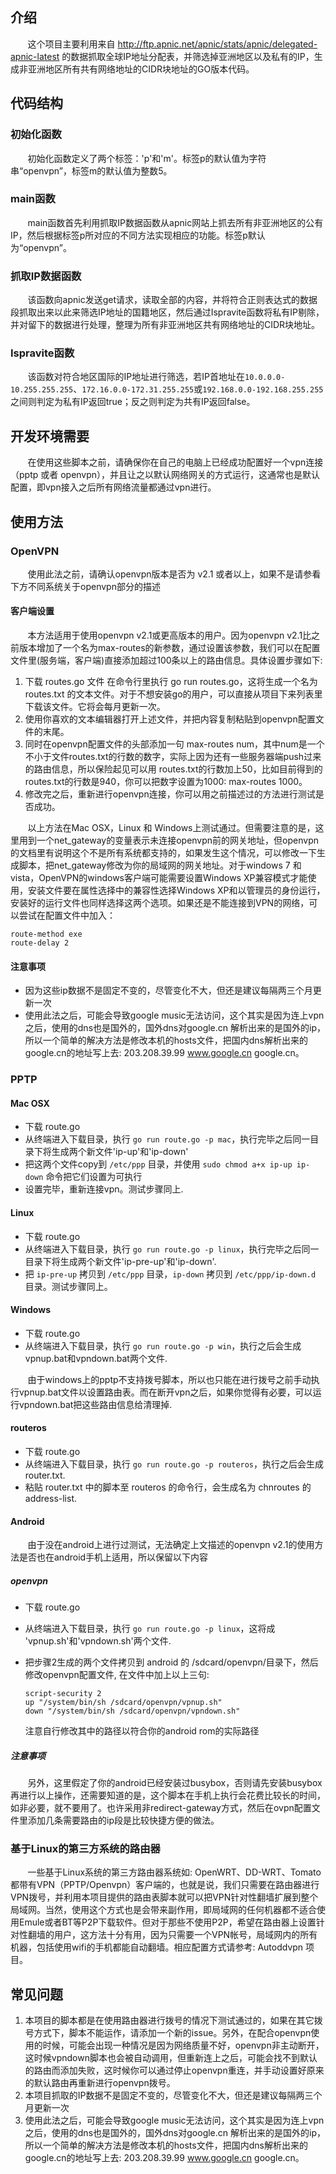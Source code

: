 ## 介绍

&#160; &#160; &#160; &#160;这个项目主要利用来自 http://ftp.apnic.net/apnic/stats/apnic/delegated-apnic-latest 的数据抓取全球IP地址分配表，并筛选掉亚洲地区以及私有的IP，生成非亚洲地区所有共有网络地址的CIDR块地址的GO版本代码。

## 代码结构

### 初始化函数

&#160; &#160; &#160; &#160;初始化函数定义了两个标签：'p'和'm'。标签p的默认值为字符串“openvpn”，标签m的默认值为整数5。

### main函数

&#160; &#160; &#160; &#160;main函数首先利用抓取IP数据函数从apnic网站上抓去所有非亚洲地区的公有IP，然后根据标签p所对应的不同方法实现相应的功能。标签p默认为“openvpn”。

### 抓取IP数据函数

&#160; &#160; &#160; &#160;该函数向apnic发送get请求，读取全部的内容，并将符合正则表达式的数据段抓取出来以此来筛选IP地址的国籍地区，然后通过Ispravite函数将私有IP剔除，并对留下的数据进行处理，整理为所有非亚洲地区共有网络地址的CIDR块地址。

### Ispravite函数
&#160; &#160; &#160; &#160;该函数对符合地区国际的IP地址进行筛选，若IP首地址在`10.0.0.0-10.255.255.255`、`172.16.0.0-172.31.255.255`或`192.168.0.0-192.168.255.255`之间则判定为私有IP返回true；反之则判定为共有IP返回false。

## 开发环境需要

&#160; &#160; &#160; &#160;在使用这些脚本之前，请确保你在自己的电脑上已经成功配置好一个vpn连接（pptp 或者 openvpn），并且让之以默认网络网关的方式运行，这通常也是默认配置，即vpn接入之后所有网络流量都通过vpn进行。

## 使用方法

### OpenVPN

&#160; &#160; &#160; &#160;使用此法之前，请确认openvpn版本是否为 v2.1 或者以上，如果不是请参看下方不同系统关于openvpn部分的描述

#### 客户端设置

&#160; &#160; &#160; &#160;本方法适用于使用openvpn v2.1或更高版本的用户。因为openvpn v2.1比之前版本增加了一个名为max-routes的新参数，通过设置该参数，我们可以在配置文件里(服务端，客户端)直接添加超过100条以上的路由信息。具体设置步骤如下:

1. 下载 routes.go 文件
 在命令行里执行 go run routes.go，这将生成一个名为 routes.txt 的文本文件。对于不想安装go的用户，可以直接从项目下来列表里下载该文件。它将会每月更新一次。
2. 使用你喜欢的文本编辑器打开上述文件，并把内容复制粘贴到openvpn配置文件的末尾。
3. 同时在openvpn配置文件的头部添加一句 max-routes num，其中num是一个不小于文件routes.txt的行数的数字，实际上因为还有一些服务器端push过来的路由信息，所以保险起见可以用 routes.txt的行数加上50，比如目前得到的routes.txt的行数是940，你可以把数字设置为1000: max-routes 1000。
4. 修改完之后，重新进行openvpn连接，你可以用之前描述过的方法进行测试是否成功。

&#160; &#160; &#160; &#160;以上方法在Mac OSX，Linux 和 Windows上测试通过。但需要注意的是，这里用到一个net_gateway的变量表示未连接openvpn前的网关地址，但openvpn的文档里有说明这个不是所有系统都支持的，如果发生这个情况，可以修改一下生成脚本，把net_gateway修改为你的局域网的网关地址。对于windows 7 和 vista，OpenVPN的windows客户端可能需要设置Windows XP兼容模式才能使用，安装文件要在属性选择中的兼容性选择Windows XP和以管理员的身份运行，安装好的运行文件也同样选择这两个选项。如果还是不能连接到VPN的网络，可以尝试在配置文件中加入：

```
route-method exe
route-delay 2
```

#### 注意事项

* 因为这些ip数据不是固定不变的，尽管变化不大，但还是建议每隔两三个月更新一次
* 使用此法之后，可能会导致google music无法访问，这个其实是因为连上vpn之后，使用的dns也是国外的，国外dns对google.cn 解析出来的是国外的ip，所以一个简单的解决方法是修改本机的hosts文件，把国内dns解析出来的google.cn的地址写上去: 203.208.39.99 www.google.cn google.cn。

### PPTP

#### Mac OSX

* 下载 route.go
* 从终端进入下载目录，执行 `go run route.go -p mac`，执行完毕之后同一目录下将生成两个新文件'ip-up'和'ip-down'
* 把这两个文件copy到 `/etc/ppp` 目录，并使用 `sudo chmod a+x ip-up ip-down` 命令把它们设置为可执行
* 设置完毕，重新连接vpn。测试步骤同上.

#### Linux

* 下载 route.go
* 从终端进入下载目录，执行 `go run route.go -p linux`，执行完毕之后同一目录下将生成两个新文件'ip-pre-up'和'ip-down'.
* 把 `ip-pre-up` 拷贝到 `/etc/ppp` 目录，`ip-down` 拷贝到 `/etc/ppp/ip-down.d` 目录。测试步骤同上。

#### Windows

* 下载 route.go
* 从终端进入下载目录，执行 `go run route.go -p win`，执行之后会生成vpnup.bat和vpndown.bat两个文件.

&#160; &#160; &#160; &#160;由于windows上的pptp不支持拨号脚本，所以也只能在进行拨号之前手动执行vpnup.bat文件以设置路由表。而在断开vpn之后，如果你觉得有必要，可以运行vpndown.bat把这些路由信息给清理掉.

#### routeros

* 下载 route.go
* 从终端进入下载目录，执行 `go run route.go -p routeros`，执行之后会生成 router.txt.
* 粘贴 router.txt 中的脚本至 routeros 的命令行，会生成名为 chnroutes 的 address-list.


#### Android

&#160; &#160; &#160; &#160;由于没在android上进行过测试，无法确定上文描述的openvpn v2.1的使用方法是否也在android手机上适用，所以保留以下内容

##### openvpn


* 下载 route.go
* 从终端进入下载目录，执行 `go run route.go -p linux`，这将成
  'vpnup.sh'和'vpndown.sh'两个文件.
* 把步骤2生成的两个文件拷贝到 android 的 /sdcard/openvpn/目录下，然后修改openvpn配置文件,
  在文件中加上以上三句:

  ```
  script-security 2
  up "/system/bin/sh /sdcard/openvpn/vpnup.sh"
  down "/system/bin/sh /sdcard/openvpn/vpndown.sh"
  ```

  注意自行修改其中的路径以符合你的android rom的实际路径
  
##### 注意事项

&#160; &#160; &#160; &#160;另外，这里假定了你的android已经安装过busybox，否则请先安装busybox再进行以上操作，还需要知道的是，这个脚本在手机上执行会花费比较长的时间，如非必要，就不要用了。也许采用非redirect-gateway方式，然后在ovpn配置文件里添加几条需要路由的ip段是比较快捷方便的做法。

### 基于Linux的第三方系统的路由器

&#160; &#160; &#160; &#160;一些基于Linux系统的第三方路由器系统如: OpenWRT、DD-WRT、Tomato都带有VPN（PPTP/Openvpn）客户端的，也就是说，我们只需要在路由器进行VPN拨号，并利用本项目提供的路由表脚本就可以把VPN针对性翻墙扩展到整个局域网。当然，使用这个方式也是会带来副作用，即局域网的任何机器都不适合使用Emule或者BT等P2P下载软件。但对于那些不使用P2P，希望在路由器上设置针对性翻墙的用户，这方法十分有用，因为只需要一个VPN帐号，局域网内的所有机器，包括使用wifi的手机都能自动翻墙。相应配置方式请参考: Autoddvpn 项目。

## 常见问题

1. 本项目的脚本都是在使用路由器进行拨号的情况下测试通过的，如果在其它拨号方式下，脚本不能运作，请添加一个新的issue。另外，在配合openvpn使用的时候，可能会出现一种情况是因为网络质量不好，openvpn非主动断开，这时候vpndown脚本也会被自动调用，但重新连上之后，可能会找不到默认的路由而添加失败，这时候你可以通过停止openvpn重连，并手动设置好原来的默认路由再重新进行openvpn拨号。
2. 本项目抓取的IP数据不是固定不变的，尽管变化不大，但还是建议每隔两三个月更新一次
3. 使用此法之后，可能会导致google music无法访问，这个其实是因为连上vpn之后，使用的dns也是国外的，国外dns对google.cn 解析出来的是国外的ip，所以一个简单的解决方法是修改本机的hosts文件，把国内dns解析出来的google.cn的地址写上去: 203.208.39.99 www.google.cn google.cn。
